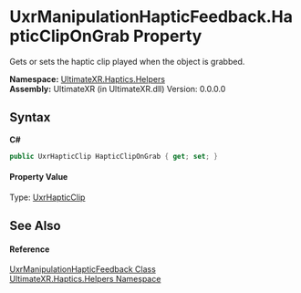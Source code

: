 # UxrManipulationHapticFeedback.HapticClipOnGrab Property 
 

Gets or sets the haptic clip played when the object is grabbed.

**Namespace:**&nbsp;<a href="N_UltimateXR_Haptics_Helpers">UltimateXR.Haptics.Helpers</a><br />**Assembly:**&nbsp;UltimateXR (in UltimateXR.dll) Version: 0.0.0.0

## Syntax

**C#**<br />
``` C#
public UxrHapticClip HapticClipOnGrab { get; set; }
```


#### Property Value
Type: <a href="T_UltimateXR_Haptics_UxrHapticClip">UxrHapticClip</a>

## See Also


#### Reference
<a href="T_UltimateXR_Haptics_Helpers_UxrManipulationHapticFeedback">UxrManipulationHapticFeedback Class</a><br /><a href="N_UltimateXR_Haptics_Helpers">UltimateXR.Haptics.Helpers Namespace</a><br />